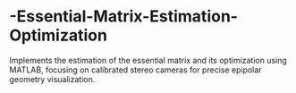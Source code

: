 # -Essential-Matrix-Estimation-Optimization
Implements the estimation of the essential matrix and its optimization using MATLAB, focusing on calibrated stereo cameras for precise epipolar geometry visualization.
